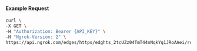 <!-- Code generated for API Clients. DO NOT EDIT. -->

#### Example Request

```bash
curl \
-X GET \
-H "Authorization: Bearer {API_KEY}" \
-H "Ngrok-Version: 2" \
https://api.ngrok.com/edges/https/edghts_2tcUZz04TmT44nNqkYq1JRoAAei/routes/edghtsrt_2tcUa2b7Q6WaSvHznSdFBYPvbjI/oauth
```
